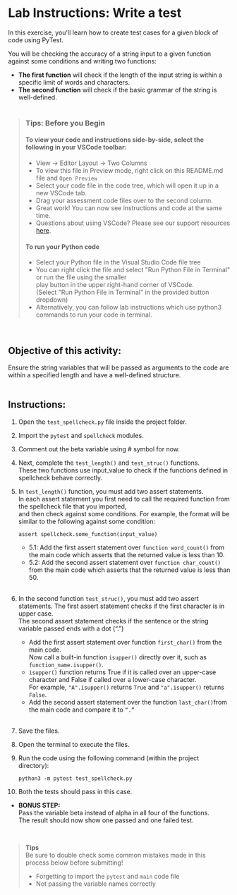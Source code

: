 # Lab Instructions: Write a test

In this exercise, you'll learn how to create test cases for a given block of code using PyTest.  

You will be checking the accuracy of a string input to a given function against some conditions and writing two functions:
- **The first function** will check if the length of the input string is within a   
specific limit of words and characters. 
- **The second function** will check if the basic grammar of the string is well-defined.
 <br><br>

> ### **Tips: Before you Begin**
> #### **To view your code and instructions side-by-side**, select the following in your VSCode toolbar:
> - View -> Editor Layout -> Two Columns
> - To view this file in Preview mode, right click on this README.md file and `Open Preview`
> - Select your code file in the code tree, which will open it up in a new VSCode tab.
> - Drag your assessment code files over to the second column. 
> - Great work! You can now see instructions and code at the same time. 
> - Questions about using VSCode? Please see our support resources [here](https://www.coursera.org/learn/programming-in-python/supplement/2IEyt/visual-studio-code-on-coursera).
> #### **To run your Python code**
> - Select your Python file in the Visual Studio Code file tree 
> - You can right click the file and select "Run Python File in Terminal" 
>   or run the file using the smaller   
    play button in the upper right-hand corner 
>   of VSCode.  
    (Select "Run Python File in Terminal" in the provided button dropdown)
> - Alternatively, you can follow lab instructions which use python3 commands to run your code in terminal.
> 

<br>

## Objective of this activity:   
Ensure the string variables that will be passed as arguments to the code are within a specified length and have a well-defined structure.<br><br>

## Instructions:

1. Open the `test_spellcheck.py` file inside the project folder.

2. Import the `pytest` and `spellcheck` modules.
3. Comment out the beta variable using # symbol for now. 
4. Next, complete the `test_length()` and `test_struc()` functions.   
   These two functions use input_value to check if the functions defined in spellcheck behave correctly. 
5.  In `test_length()` function, you must add two assert statements.   
    In each assert statement you first need to call the required function from the spellcheck file that you imported,  
    and then check against some conditions. For example, the format will be similar to the following against some condition:
    ```
    assert spellcheck.some_function(input_value)
    ```
    - 5.1: Add the first assert statement over `function word_count()` from the main code which asserts that the returned value is less than 10.
    - 5.2: Add the second assert statement over `function char_count()` from the main code which asserts that the returned value is less than 50. 
<br><br>

6. In the second function `test_struc()`, you must add two assert statements. The first assert statement checks if the first character is in upper case.  
The second assert statement checks if the sentence or the string variable passed ends with a dot (“.”) 
    - Add the first assert statement over function `first_char()` from the main code.  
      Now call a built-in function `isupper()` directly over it, such as `function_name.isupper()`. 
    - `isupper()` function returns True if it is called over an upper-case character and False if called over a lower-case character.  
      For example, `"A".isupper()` returns `True` and `"a".isupper()` returns `False`.
    - Add the second assert statement over the function `last_char()`from the main code and compare it to `“.” ` 
<br><br>

7. Save the files.
8. Open the terminal to execute the files.
9. Run the code using the following command (within the  project directory):
    ```
    python3 -m pytest test_spellcheck.py 
    ```
10. Both the tests should pass in this case.  


- **BONUS STEP:**<br>
Pass the variable beta instead of alpha in all four of the functions.  
The result should now show one passed and one failed test.  

<br>

> **Tips**<br>
> Be sure to double check some common mistakes made in this process 
  below before submitting!  
> - Forgetting to import the `pytest` and `main` code file
> - Not passing the variable names correctly
> 
<br>


